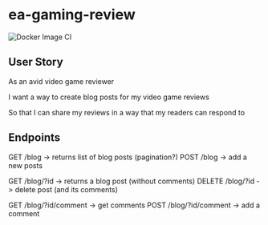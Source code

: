 # ea-gaming-review

![Docker Image CI](https://github.com/aschereT/ea-gaming-review/workflows/Docker%20Image%20CI/badge.svg)

## User Story

As an avid video game reviewer 

I want a way to create blog posts for my video game reviews 

So that I can share my reviews in a way that my readers can respond to

## Endpoints

GET /blog -> returns list of blog posts (pagination?)
POST /blog -> add a new posts

GET /blog/?id -> returns a blog post (without comments)
DELETE /blog/?id -> delete post (and its comments)

GET /blog/?id/comment -> get comments
POST /blog/?id/comment -> add a comment